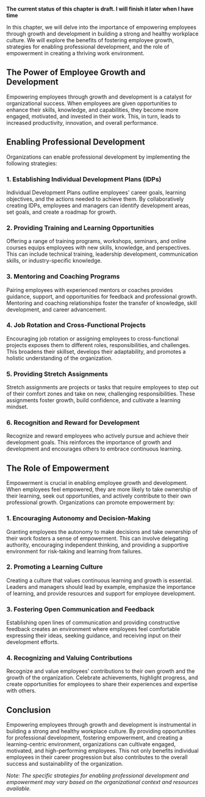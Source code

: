 **The current status of this chapter is draft. I will finish it later when I have time**

In this chapter, we will delve into the importance of empowering employees through growth and development in building a strong and healthy workplace culture. We will explore the benefits of fostering employee growth, strategies for enabling professional development, and the role of empowerment in creating a thriving work environment.

**The Power of Employee Growth and Development**
------------------------------------------------

Empowering employees through growth and development is a catalyst for organizational success. When employees are given opportunities to enhance their skills, knowledge, and capabilities, they become more engaged, motivated, and invested in their work. This, in turn, leads to increased productivity, innovation, and overall performance.

**Enabling Professional Development**
-------------------------------------

Organizations can enable professional development by implementing the following strategies:

### **1. Establishing Individual Development Plans (IDPs)**

Individual Development Plans outline employees' career goals, learning objectives, and the actions needed to achieve them. By collaboratively creating IDPs, employees and managers can identify development areas, set goals, and create a roadmap for growth.

### **2. Providing Training and Learning Opportunities**

Offering a range of training programs, workshops, seminars, and online courses equips employees with new skills, knowledge, and perspectives. This can include technical training, leadership development, communication skills, or industry-specific knowledge.

### **3. Mentoring and Coaching Programs**

Pairing employees with experienced mentors or coaches provides guidance, support, and opportunities for feedback and professional growth. Mentoring and coaching relationships foster the transfer of knowledge, skill development, and career advancement.

### **4. Job Rotation and Cross-Functional Projects**

Encouraging job rotation or assigning employees to cross-functional projects exposes them to different roles, responsibilities, and challenges. This broadens their skillset, develops their adaptability, and promotes a holistic understanding of the organization.

### **5. Providing Stretch Assignments**

Stretch assignments are projects or tasks that require employees to step out of their comfort zones and take on new, challenging responsibilities. These assignments foster growth, build confidence, and cultivate a learning mindset.

### **6. Recognition and Reward for Development**

Recognize and reward employees who actively pursue and achieve their development goals. This reinforces the importance of growth and development and encourages others to embrace continuous learning.

**The Role of Empowerment**
---------------------------

Empowerment is crucial in enabling employee growth and development. When employees feel empowered, they are more likely to take ownership of their learning, seek out opportunities, and actively contribute to their own professional growth. Organizations can promote empowerment by:

### **1. Encouraging Autonomy and Decision-Making**

Granting employees the autonomy to make decisions and take ownership of their work fosters a sense of empowerment. This can involve delegating authority, encouraging independent thinking, and providing a supportive environment for risk-taking and learning from failures.

### **2. Promoting a Learning Culture**

Creating a culture that values continuous learning and growth is essential. Leaders and managers should lead by example, emphasize the importance of learning, and provide resources and support for employee development.

### **3. Fostering Open Communication and Feedback**

Establishing open lines of communication and providing constructive feedback creates an environment where employees feel comfortable expressing their ideas, seeking guidance, and receiving input on their development efforts.

### **4. Recognizing and Valuing Contributions**

Recognize and value employees' contributions to their own growth and the growth of the organization. Celebrate achievements, highlight progress, and create opportunities for employees to share their experiences and expertise with others.

**Conclusion**
--------------

Empowering employees through growth and development is instrumental in building a strong and healthy workplace culture. By providing opportunities for professional development, fostering empowerment, and creating a learning-centric environment, organizations can cultivate engaged, motivated, and high-performing employees. This not only benefits individual employees in their career progression but also contributes to the overall success and sustainability of the organization.

*Note: The specific strategies for enabling professional development and empowerment may vary based on the organizational context and resources available.*
